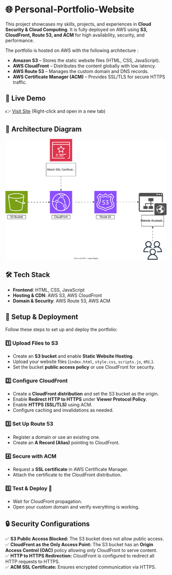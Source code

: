 # 🌐 Personal-Portfolio-Website

This project showcases my skills, projects, and experiences in **Cloud Security &amp; Cloud Computing**. It is fully deployed on AWS using **S3, CloudFront, Route 53, and ACM** for high availability, security, and performance.

The portfolio is hosted on AWS with the following architecture :

- **Amazon S3** – Stores the static website files (HTML, CSS, JavaScript).
- **AWS CloudFront** – Distributes the content globally with low latency.
- **AWS Route 53** – Manages the custom domain and DNS records.
- **AWS Certificate Manager (ACM)** – Provides SSL/TLS for secure HTTPS traffic.


## 🔗 Live Demo

👉 [Visit Site](https://shar1ff.me) (Right-click and open in a new tab)


## 📸 Architecture Diagram

![Diagram](assets/S3-Static-Website.svg)


## 🛠️ Tech Stack

- **Frontend**: HTML, CSS, JavaScript  
- **Hosting & CDN**: AWS S3, AWS CloudFront  
- **Domain & Security**: AWS Route 53, AWS ACM

## 🔧 Setup & Deployment

Follow these steps to set up and deploy the portfolio:

### 1️⃣ Upload Files to S3
- Create an **S3 bucket** and enable **Static Website Hosting**.
- Upload your website files (`index.html`, `style.css`, `scripts.js`, etc.).
- Set the bucket **public access policy** or use CloudFront for security.

### 2️⃣ Configure CloudFront
- Create a **CloudFront distribution** and set the S3 bucket as the origin.
- Enable **Redirect HTTP to HTTPS** under **Viewer Protocol Policy**.
- Enable **HTTPS (SSL/TLS)** using ACM.
- Configure caching and invalidations as needed.

### 3️⃣ Set Up Route 53
- Register a domain or use an existing one.
- Create an **A Record (Alias)** pointing to CloudFront.

### 4️⃣ Secure with ACM
- Request a **SSL certificate** in AWS Certificate Manager.
- Attach the certificate to the CloudFront distribution.

### 5️⃣ Test & Deploy 🚀
- Wait for CloudFront propagation.
- Open your custom domain and verify everything is working.

## 🔒 Security Configurations  

✅ **S3 Public Access Blocked:** The S3 bucket does not allow public access.  
✅ **CloudFront as the Only Access Point:** The S3 bucket has an **Origin Access Control (OAC)** policy allowing only CloudFront to serve content.  
✅ **HTTP to HTTPS Redirection:** CloudFront is configured to redirect all HTTP requests to HTTPS.  
✅ **ACM SSL Certificate:** Ensures encrypted communication via HTTPS. 

